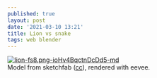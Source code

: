 ```yaml
---
published: true
layout: post
date: '2021-03-10 13:21'
title: Lion vs snake
tags: web blender 
---
```

[![lion-fs8.png-ioHv4BqctnDcDd5-md](https://images.weserv.nl/?url=https://i.imgur.com/fEff2MN.jpg)](https://images.weserv.nl/?url=https://i.imgur.com/PiP0Cun.png)  
Model from sketchfab ([cc](https://sketchfab.com/3d-models/lion-crushing-a-serpent-d5e6b6a11da646f68a5fcba661dcae99)), rendered with eevee.
